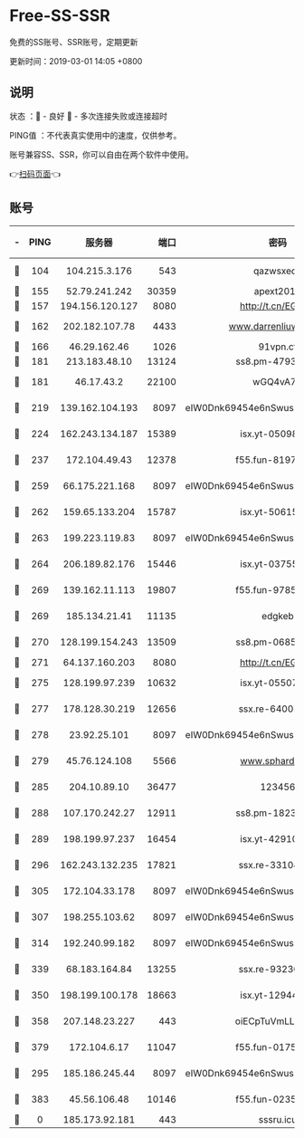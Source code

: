 # Free-SS-SSR

免费的SS账号、SSR账号，定期更新

更新时间：2019-03-01 14:05 +0800

## 说明

状态     ：🙂 - 良好 🙁 - 多次连接失败或连接超时

PING值   ：不代表真实使用中的速度，仅供参考。

账号兼容SS、SSR，你可以自由在两个软件中使用。

👉[扫码页面](https://liesauer.github.io/free-ss-ssr.github.io/)👈

## 账号

|-|PING|服务器|端口|密码|加密方式|区域|
|:----:|:----:|:-----:|-----:|:----:|:----:|:----:|
|🙂|104|104.215.3.176|543|qazwsxedc|aes-256-gcm|JP|
|🙂|155|52.79.241.242|30359|apext2019|chacha20|KR|
|🙂|157|194.156.120.127|8080|http://t.cn/EGJIyrl|rc4-md5|RU|
|🙂|162|202.182.107.78|4433|www.darrenliuwei.com|aes-256-cfb|JP|
|🙂|166|46.29.162.46|1026|91vpn.cf|rc4-md5|RU|
|🙂|181|213.183.48.10|13124|ss8.pm-47930159|rc4-md5|RU|
|🙂|181|46.17.43.2|22100|wGQ4vA7D|aes-256-gcm|RU|
|🙂|219|139.162.104.193|8097|eIW0Dnk69454e6nSwuspv9DmS201tQ0D|aes-256-cfb|JP|
|🙂|224|162.243.134.187|15389|isx.yt-05098936|aes-256-cfb|US|
|🙂|237|172.104.49.43|12378|f55.fun-81974133|aes-256-cfb|SG|
|🙂|259|66.175.221.168|8097|eIW0Dnk69454e6nSwuspv9DmS201tQ0D|aes-256-cfb|US|
|🙂|262|159.65.133.204|15787|isx.yt-50615050|aes-256-cfb|SG|
|🙂|263|199.223.119.83|8097|eIW0Dnk69454e6nSwuspv9DmS201tQ0D|aes-256-cfb|US|
|🙂|264|206.189.82.176|15446|isx.yt-03755202|aes-256-cfb|SG|
|🙂|269|139.162.11.113|19807|f55.fun-97859727|aes-256-cfb|SG|
|🙂|269|185.134.21.41|11135|edgkeb|aes-256-cfb|GB|
|🙂|270|128.199.154.243|13509|ss8.pm-06850813|aes-256-cfb|SG|
|🙂|271|64.137.160.203|8080|http://t.cn/EGJIyrl|rc4-md5|CA|
|🙂|275|128.199.97.239|10632|isx.yt-05507279|aes-256-cfb|SG|
|🙂|277|178.128.30.219|12656|ssx.re-64001982|aes-256-cfb|SG|
|🙂|278|23.92.25.101|8097|eIW0Dnk69454e6nSwuspv9DmS201tQ0D|aes-256-cfb|US|
|🙂|279|45.76.124.108|5566|www.sphard.com|aes-256-cfb|AU|
|🙂|285|204.10.89.10|36477|123456|aes-256-cfb|US|
|🙂|288|107.170.242.27|12911|ss8.pm-18239043|aes-256-cfb|US|
|🙂|289|198.199.97.237|16454|isx.yt-42910479|aes-256-cfb|US|
|🙂|296|162.243.132.235|17821|ssx.re-33104069|aes-256-cfb|US|
|🙂|305|172.104.33.178|8097|eIW0Dnk69454e6nSwuspv9DmS201tQ0D|aes-256-cfb|SG|
|🙂|307|198.255.103.62|8097|eIW0Dnk69454e6nSwuspv9DmS201tQ0D|aes-256-cfb|US|
|🙂|314|192.240.99.182|8097|eIW0Dnk69454e6nSwuspv9DmS201tQ0D|aes-256-cfb|US|
|🙂|339|68.183.164.84|13255|ssx.re-93230517|aes-256-cfb|US|
|🙂|350|198.199.100.178|18663|isx.yt-12944812|aes-256-cfb|US|
|🙂|358|207.148.23.227|443|oiECpTuVmLLxk4Ts|aes-256-cfb|US|
|🙂|379|172.104.6.17|11047|f55.fun-01756679|aes-256-cfb|US|
|🙂|295|185.186.245.44|8097|eIW0Dnk69454e6nSwuspv9DmS201tQ0D|aes-256-cfb|NL|
|🙂|383|45.56.106.48|10146|f55.fun-02359224|aes-256-cfb|US|
|🙁|0|185.173.92.181|443|sssru.icu|rc4-md5|RU|
